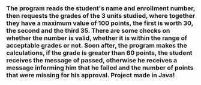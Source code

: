 ### The program reads the student's name and enrollment number, then requests the grades of the 3 units studied, where together they have a maximum value of 100 points, the first is worth 30, the second and the third 35. There are some checks on whether the number is valid, whether it is within the range of acceptable grades or not. Soon after, the program makes the calculations, if the grade is greater than 60 points, the student receives the message of passed, otherwise he receives a message informing him that he failed and the number of points that were missing for his approval. Project made in Java!
